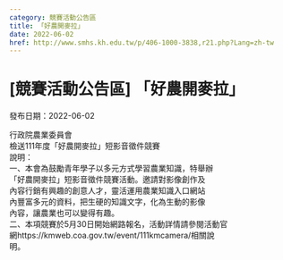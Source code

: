 ```yaml
---
category: 競賽活動公告區
title: 「好農開麥拉」
date: 2022-06-02
href: http://www.smhs.kh.edu.tw/p/406-1000-3838,r21.php?Lang=zh-tw
---
```


# [競賽活動公告區] 「好農開麥拉」

發布日期：2022-06-02

行政院農業委員會  
檢送111年度「好農開麥拉」短影音徵件競賽  
說明：  
一、本會為鼓勵青年學子以多元方式學習農業知識，特舉辦  
「好農開麥拉」短影音徵件競賽活動。邀請對影像創作及  
內容行銷有興趣的創意人才，靈活運用農業知識入口網站  
內豐富多元的資料，把生硬的知識文字，化為生動的影像  
內容，讓農業也可以變得有趣。  
二、本項競賽於5月30日開始網路報名，活動詳情請參閱活動官  
網https://kmweb.coa.gov.tw/event/111kmcamera/相關說  
明。

